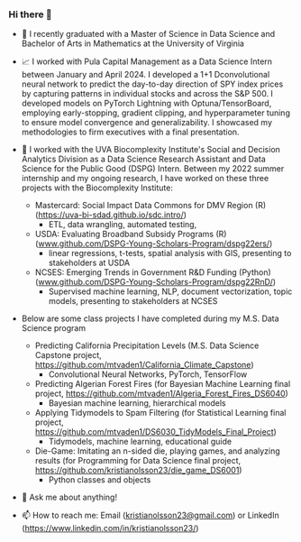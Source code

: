 ### Hi there 👋

- 🌱 I recently graduated with a Master of Science in Data Science and Bachelor of Arts in Mathematics at the University of Virginia
  
- 📈 I worked with Pula Capital Management as a Data Science Intern between January and April 2024. I developed a 1+1 Dconvolutional neural network to predict the day-to-day direction of SPY index prices by capturing patterns in individual stocks and across the S&P 500. I developed models on PyTorch Lightning with Optuna/TensorBoard, employing early-stopping, gradient clipping, and hyperparameter tuning to ensure model convergence and generalizability. I showcased my methodologies to firm executives with a final presentation.

- 🔭 I worked with the UVA Biocomplexity Institute's Social and Decision Analytics Division as a Data Science Research Assistant and Data Science for the Public Good (DSPG) Intern. Between my 2022 summer internship and my ongoing research, I have worked on these three projects with the Biocomplexity Institute:
    -  Mastercard: Social Impact Data Commons for DMV Region (R) (https://uva-bi-sdad.github.io/sdc.intro/)
        - ETL, data wrangling, automated testing, 
    -  USDA: Evaluating Broadband Subsidy Programs (R) (www.github.com/DSPG-Young-Scholars-Program/dspg22ers/)
        - linear regressions, t-tests, spatial analysis with GIS, presenting to stakeholders at USDA
    -  NCSES: Emerging Trends in Government R&D Funding (Python) (www.github.com/DSPG-Young-Scholars-Program/dspg22RnD/)
        - Supervised machine learning, NLP, document vectorization, topic models, presenting to stakeholders at NCSES
 
- Below are some class projects I have completed during my M.S. Data Science program
    -  Predicting California Precipitation Levels (M.S. Data Science Capstone project, https://github.com/mtvaden1/California_Climate_Capstone)
        - Convolutional Neural Networks, PyTorch, TensorFlow
    -  Predicting Algerian Forest Fires (for Bayesian Machine Learning final project, https://github.com/mtvaden1/Algeria_Forest_Fires_DS6040)
        - Bayesian machine learning, hierarchical models
    -  Applying Tidymodels to Spam Filtering (for Statistical Learning final project, https://github.com/mtvaden1/DS6030_TidyModels_Final_Project)
        - Tidymodels, machine learning, educational guide
    -  Die-Game: Imitating an n-sided die, playing games, and analyzing results (for Programming for Data Science final project, https://github.com/kristianolsson23/die_game_DS6001)
        - Python classes and objects

- 💬 Ask me about anything!

- 📫 How to reach me: Email (kristianolsson23@gmail.com) or LinkedIn (https://www.linkedin.com/in/kristianolsson23/)
